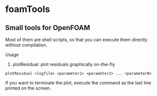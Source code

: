 # foamTools

## Small tools for OpenFOAM

Most of them are shell scripts, so that you can execute them directly without compilation.

Usage
1. plotResidual: plot residuals graphically on-the-fly
```
plotResidual <logfile> <parameter1> <parameter2> ... <parameterN>
```
If you want to terminate the plot, execute the command as the last line printed on the screen.
